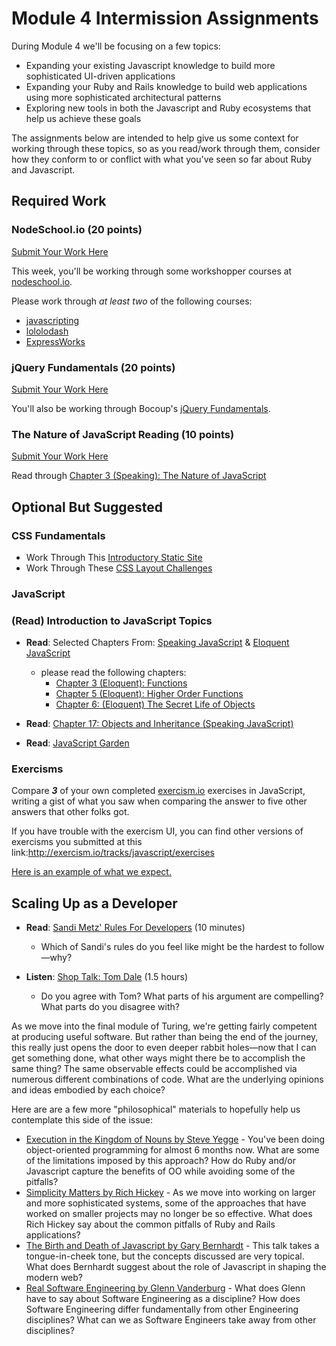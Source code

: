 # Module 4 Intermission Assignments

During Module 4 we'll be focusing on a few topics:

* Expanding your existing Javascript knowledge to build more sophisticated UI-driven applications
* Expanding your Ruby and Rails knowledge to build web applications using more sophisticated
  architectural patterns
* Exploring new tools in both the Javascript and Ruby ecosystems that help us achieve these goals

The assignments below are intended to help give us some context for working through these topics, so as
you read/work through them, consider how they conform to or conflict with what you've seen so far about Ruby and Javascript.

## Required Work

### NodeSchool.io (20 points)

[Submit Your Work Here](https://github.com/turingschool/intermission-assignments/issues/88)

This week, you'll be working through some workshopper courses at [nodeschool.io][ns].

[ns]: http://nodeschool.io

Please work through _at least two_ of the following courses:

* [javascripting](https://github.com/sethvincent/javascripting)
* [lololodash](https://github.com/mdunisch/lololodash)
* [ExpressWorks](https://github.com/azat-co/expressworks)

### jQuery Fundamentals (20 points)

[Submit Your Work Here](https://github.com/turingschool/intermission-assignments/issues/87)

You'll also be working through Bocoup's [jQuery Fundamentals](http://jqfundamentals.com).

### The Nature of JavaScript Reading (10 points)

[Submit Your Work Here](https://github.com/turingschool/intermission-assignments/issues/86)

Read through [Chapter 3 (Speaking): The Nature of JavaScript](http://speakingjs.com/es5/ch03.html)

## Optional But Suggested

### CSS Fundamentals

* Work Through This [Introductory Static Site](https://github.com/turingschool-examples/introductory-static-site)
* Work Through These [CSS Layout Challenges](https://github.com/turingschool-examples/css-layout-challenges)

### JavaScript

### (Read) Introduction to JavaScript Topics
* **Read**: Selected Chapters From: [Speaking JavaScript](http://speakingjs.com/es5/) & [Eloquent JavaScript](http://eloquentjavascript.net//)
  * please read the following chapters: 
    * [Chapter 3 (Eloquent): Functions](http://eloquentjavascript.net//03_functions.html)
    * [Chapter 5 (Eloquent): Higher Order Functions](http://eloquentjavascript.net//05_higher_order.html)
    * [Chapter 6: (Eloquent) The Secret Life of Objects](http://eloquentjavascript.net//06_object.html)

* **Read**: [Chapter 17: Objects and Inheritance (Speaking JavaScript)](http://speakingjs.com/es5/ch17.html)

* **Read**: [JavaScript Garden](http://bonsaiden.github.io/JavaScript-Garden/)

### Exercisms

Compare ***3*** of your own completed [exercism.io][exer] exercises in JavaScript, writing a gist of what you saw when comparing the answer to five other answers that other folks got.

If you have trouble with the exercism UI, you can find other versions of exercisms you submitted at this link:http://exercism.io/tracks/javascript/exercises

[Here is an example of what we expect.](https://gist.github.com/tgraham777/9f284f096ba9da89a159)

[exer]: http://exercism.io/

## Scaling Up as a Developer

* **Read**: [Sandi Metz' Rules For Developers][sandi] (10 minutes)
  * Which of Sandi's rules do you feel like might be the hardest to follow—why?

* **Listen**: [Shop Talk: Tom Dale](http://shoptalkshow.com/episodes/147-tom-dale/) (1.5 hours)
  * Do you agree with Tom? What parts of his argument are compelling? What parts do you disagree with?

As we move into the final module of Turing, we're getting fairly competent at producing useful software. But rather than being the end of the journey, this really just opens the door to even deeper rabbit holes—now that I can get something done, what other ways might there be to accomplish the same thing? The same observable effects could be accomplished via numerous different combinations of code. What are the underlying opinions and ideas embodied by each choice?

Here are are a few more "philosophical" materials to hopefully help us contemplate this side of the issue:

* [Execution in the Kingdom of Nouns by Steve Yegge](http://steve-yegge.blogspot.ca/2006/03/execution-in-kingdom-of-nouns.html) - You've been doing object-oriented programming for almost 6 months now. What are some of the limitations imposed by this approach? How do Ruby and/or Javascript capture the benefits of OO while avoiding some of the pitfalls?
* [Simplicity Matters by Rich Hickey](https://www.youtube.com/watch?v=rI8tNMsozo0) - As we move into working on larger and more sophisticated systems, some of the approaches that have worked on smaller projects may no longer be so effective. What does Rich Hickey say about the common pitfalls of Ruby and Rails applications?
* [The Birth and Death of Javascript by Gary Bernhardt](https://www.destroyallsoftware.com/talks/the-birth-and-death-of-javascript) - This talk takes a tongue-in-cheek tone, but the concepts discussed are very topical. What does Bernhardt suggest about the role of Javascript in shaping the modern web?
* [Real Software Engineering by Glenn Vanderburg](https://www.youtube.com/watch?v=NP9AIUT9nos) - What does Glenn have to say about Software Engineering as a discipline? How does Software Engineering differ fundamentally from other Engineering disciplines? What can we as Software Engineers take away from other disciplines?

[sandi]: http://robots.thoughtbot.com/sandi-metz-rules-for-developers
[tbruby]: https://github.com/thoughtbot/guides/tree/master/style/ruby
[airbnbjs]: https://github.com/airbnb/javascript
[hound]: http://robots.thoughtbot.com/introducing-hound
[tomdale]: http://shoptalkshow.com/episodes/147-tom-dale/
[speakingjs]: http://speakingjs.com/es5/
[allonge]: https://leanpub.com/javascript-allonge/read

